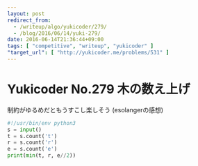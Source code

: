 ```yaml
---
layout: post
redirect_from:
  - /writeup/algo/yukicoder/279/
  - /blog/2016/06/14/yuki-279/
date: 2016-06-14T21:36:44+09:00
tags: [ "competitive", "writeup", "yukicoder" ]
"target_url": [ "http://yukicoder.me/problems/531" ]
---
```


# Yukicoder No.279 木の数え上げ

制約がゆるめだともうすこし楽しそう (esolangerの感想)

``` python
#!/usr/bin/env python3
s = input()
t = s.count('t')
r = s.count('r')
e = s.count('e')
print(min(t, r, e//2))
```
